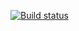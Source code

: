 [![Build status](https://ci.appveyor.com/api/projects/status/w7oo8abb1lfvchxk?svg=true)](https://ci.appveyor.com/project/marinaolivekey/aqabdd)